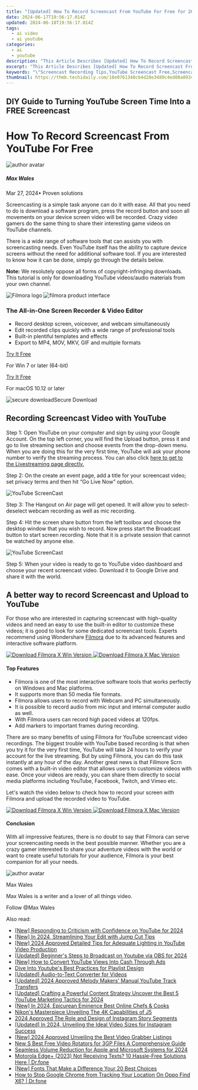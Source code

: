 ```yaml
---
title: "[Updated] How To Record Screencast From YouTube For Free for 2024"
date: 2024-06-17T19:56:17.014Z
updated: 2024-06-18T19:56:17.014Z
tags:
  - ai video
  - ai youtube
categories:
  - ai
  - youtube
description: "This Article Describes [Updated] How To Record Screencast From YouTube For Free for 2024"
excerpt: "This Article Describes [Updated] How To Record Screencast From YouTube For Free for 2024"
keywords: "\"Screencast Recording Tips,YouTube Screencast Free,Screencast Recording Guide,Learn Screencast Tech,No-Cost Screencast Tools,Record YouTube Screencasts,Free Screencast Software\""
thumbnail: https://thmb.techidaily.com/18e0761348cb4d28e3480c4ed08a893497db31dc39159b03c85adcc25dd9aaa4.jpg
---
```


## DIY Guide to Turning YouTube Screen Time Into a FREE Screencast

# How To Record Screencast From YouTube For Free

![author avatar](https://images.wondershare.com/filmora/article-images/max-wales-author.jpg)

##### Max Wales

 Mar 27, 2024• Proven solutions

Screencasting is a simple task anyone can do it with ease. All that you need to do is download a software program, press the record button and soon all movements on your device screen video will be recorded. Crazy video gamers do the same thing to share their interesting game videos on YouTube channels.

There is a wide range of software tools that can assists you with screencasting needs. Even YouTube itself has the ability to capture device screens without the need for additional software tool. If you are interested to know how it can be done, simply go through the details below.

**Note:** We resolutely oppose all forms of copyright-infringing downloads. This tutorial is only for downloading YouTube videos/audio materials from your own channel.

![Filmora logo](https://images.wondershare.com/filmora/logo_icon/wondershare-filmora-logo-horizontal.png) ![filmora product interface](https://images.wondershare.com/filmora/images/common/filmora-product-banner.png)

### The All-in-One Screen Recorder & Video Editor

* Record desktop screen, voiceover, and webcam simultaneously
* Edit recorded clips quickly with a wide range of professional tools
* Built-in plentiful templates and effects
* Export to MP4, MOV, MKV, GIF and multiple formats

[Try It Free](https://tools.techidaily.com/wondershare/filmora/download/)

For Win 7 or later (64-bit)

[Try It Free](https://tools.techidaily.com/wondershare/filmora/download/)

For macOS 10.12 or later

![secure download](https://static.wondershare.com/images-filmora/images/common/securety.svg)Secure Download

## Recording Screencast Video with YouTube

Step 1: Open YouTube on your computer and sign by using your Google Account. On the top left corner, you will find the Upload button, press it and go to live streaming section and choose events from the drop-down menu. When you are doing this for the very first time, YouTube will ask your phone number to verify the streaming process. You can also click [here to get to the Livestreaming page directly.](https://www.youtube.com/live%5Fdashboard)

Step 2: On the create an event page, add a title for your screencast video; set privacy terms and then hit “Go Live Now” option.

![YouTube ScreenCast](https://images.wondershare.com/filmora/article-images/youtube-screencast-events.jpg)

Step 3: The Hangout on Air page will get opened. It will allow you to select-deselect webcam recording as well as mic recording.

Step 4: Hit the screen share button from the left toolbox and choose the desktop window that you wish to record. Now press start the Broadcast button to start screen recording. Note that it is a private session that cannot be watched by anyone else.

![YouTube ScreenCast](https://images.wondershare.com/filmora/article-images/youtube-screencast-hangouts.jpg)

Step 5: When your video is ready to go to YouTube video dashboard and choose your recent screencast video. Download it to Google Drive and share it with the world.

## A better way to record Screencast and Upload to YouTube

For those who are interested in capturing screencast with high-quality videos and need an easy to use the built-in editor to customize these videos; it is good to look for some dedicated screencast tools. Experts recommend using Wondershare [Filmora](https://tools.techidaily.com/wondershare/filmora/download/) due to its advanced features and interactive software platform.

[![Download Filmora X Win Version](https://images.wondershare.com/filmora/guide/download-btn-win.jpg) ](https://tools.techidaily.com/wondershare/filmora/download/) [![Download Filmora X Mac Version](https://images.wondershare.com/filmora/guide/download-btn-mac.jpg) ](https://tools.techidaily.com/wondershare/filmora/download/)

#### Top Features

* Filmora is one of the most interactive software tools that works perfectly on Windows and Mac platforms.
* It supports more than 50 media file formats.
* Filmora allows users to record with Webcam and PC simultaneously.
* It is possible to record audio from mic input and internal computer audio as well.
* With Filmora users can record high paced videos at 120fps.
* Add markers to important frames during recording.

There are so many benefits of using Filmora for YouTube screencast video recordings. The biggest trouble with YouTube based recording is that when you try it for the very first time, YouTube will take 24 hours to verify your account for the live streaming. But by using Filmora, you can do this task instantly at any hour of the day. Another great news is that Fillmore Scrn comes with a built-in video editor that allows users to customize videos with ease. Once your videos are ready, you can share them directly to social media platforms including YouTube, Facebook, Twitch, and Vimeo etc.

Let's watch the video below to check how to record your screen with Filmora and upload the recorded video to YouTube.

[![Download Filmora X Win Version](https://images.wondershare.com/filmora/guide/download-btn-win.jpg) ](https://tools.techidaily.com/wondershare/filmora/download/) [![Download Filmora X Mac Version](https://images.wondershare.com/filmora/guide/download-btn-mac.jpg) ](https://tools.techidaily.com/wondershare/filmora/download/)

#### Conclusion

With all impressive features, there is no doubt to say that Filmora can serve your screencasting needs in the best possible manner. Whether you are a crazy gamer interested to share your adventure videos with the world or want to create useful tutorials for your audience, Filmora is your best companion for all your needs.

![author avatar](https://images.wondershare.com/filmora/article-images/max-wales-author.jpg)

Max Wales

Max Wales is a writer and a lover of all things video.

Follow @Max Wales


<ins class="adsbygoogle"
     style="display:block"
     data-ad-format="autorelaxed"
     data-ad-client="ca-pub-7571918770474297"
     data-ad-slot="1223367746"></ins>



<ins class="adsbygoogle"
     style="display:block"
     data-ad-client="ca-pub-7571918770474297"
     data-ad-slot="8358498916"
     data-ad-format="auto"
     data-full-width-responsive="true"></ins>

<span class="atpl-alsoreadstyle">Also read:</span>
<div><ul>
<li><a href="https://youtube-lab.techidaily.com/esponding-to-criticism-with-confidence-on-youtube-for-2024/"><u>[New] Responding to Criticism with Confidence on YouTube for 2024</u></a></li>
<li><a href="https://youtube-lab.techidaily.com/n-2024-streamlining-your-edit-with-jump-cut-tips/"><u>[New] In 2024, Streamlining Your Edit with Jump Cut Tips</u></a></li>
<li><a href="https://youtube-lab.techidaily.com/024-approved-detailed-tips-for-adequate-lighting-in-youtube-video-production/"><u>[New] 2024 Approved  Detailed Tips for Adequate Lighting in YouTube Video Production</u></a></li>
<li><a href="https://youtube-lab.techidaily.com/ed-beginners-steps-to-broadcast-on-youtube-via-obs-for-2024/"><u>[Updated] Beginner's Steps to Broadcast on Youtube via OBS for 2024</u></a></li>
<li><a href="https://youtube-lab.techidaily.com/ow-to-convert-youtube-views-into-cash-through-ads/"><u>[New] How to Convert YouTube Views Into Cash Through Ads</u></a></li>
<li><a href="https://youtube-lab.techidaily.com/into-youtubes-best-practices-for-playlist-design/"><u>Dive Into Youtube's Best Practices for Playlist Design</u></a></li>
<li><a href="https://youtube-lab.techidaily.com/ed-audio-to-text-converter-for-videos/"><u>[Updated] Audio-to-Text Converter for Videos</u></a></li>
<li><a href="https://youtube-lab.techidaily.com/ed-2024-approved-melody-makers-manual-youtube-track-transfers/"><u>[Updated] 2024 Approved  Melody Makers' Manual  YouTube Track Transfers</u></a></li>
<li><a href="https://youtube-lab.techidaily.com/ed-crafting-a-powerful-content-strategy-uncover-the-best-5-youtube-marketing-tactics-for-2024/"><u>[Updated] Crafting a Powerful Content Strategy  Uncover the Best 5 YouTube Marketing Tactics for 2024</u></a></li>
<li><a href="https://facebook-video-footage.techidaily.com/new-in-2024-epicurean-eminence-best-online-chefs-and-cooks/"><u>[New] In 2024, Epicurean Eminence  Best Online Chefs & Cooks</u></a></li>
<li><a href="https://extra-lessons.techidaily.com/nikons-masterpiece-unveiling-the-4k-capabilities-of-j5/"><u>Nikon's Masterpiece  Unveiling The 4K Capabilities of J5</u></a></li>
<li><a href="https://instagram-video-recordings.techidaily.com/2024-approved-the-role-and-design-of-instagram-story-segments/"><u>2024 Approved  The Role and Design of Instagram Story Segments</u></a></li>
<li><a href="https://instagram-videos.techidaily.com/updated-in-2024-unveiling-the-ideal-video-sizes-for-instagram-success/"><u>[Updated] In 2024, Unveiling the Ideal Video Sizes for Instagram Success</u></a></li>
<li><a href="https://screen-mirroring-recording.techidaily.com/new-2024-approved-unveiling-the-best-video-grabber-listings/"><u>[New] 2024 Approved  Unveiling the Best Video Grabber Listings</u></a></li>
<li><a href="https://ai-video-apps.techidaily.com/new-s-best-free-video-rotators-for-3gp-files-a-comprehensive-guide/"><u>New S Best Free Video Rotators for 3GP Files A Comprehensive Guide</u></a></li>
<li><a href="https://extra-approaches.techidaily.com/seamless-volume-reduction-for-apple-and-microsoft-systems-for-2024/"><u>Seamless Volume Reduction for Apple and Microsoft Systems for 2024</u></a></li>
<li><a href="https://fix-guide.techidaily.com/motorola-edgeplus-2023-not-receiving-texts-10-hassle-free-solutions-here-drfone-by-drfone-fix-android-problems-fix-android-problems/"><u>Motorola Edge+ (2023) Not Receiving Texts? 10 Hassle-Free Solutions Here | Dr.fone</u></a></li>
<li><a href="https://youtube-stream.techidaily.com/new-fonts-that-make-a-difference-your-20-best-choices/"><u>[New] Fonts That Make a Difference  Your 20 Best Choices</u></a></li>
<li><a href="https://change-location.techidaily.com/how-to-stop-google-chrome-from-tracking-your-location-on-oppo-find-x6-drfone-by-drfone-virtual-android/"><u>How to Stop Google Chrome from Tracking Your Location On Oppo Find X6? | Dr.fone</u></a></li>
</ul></div>
